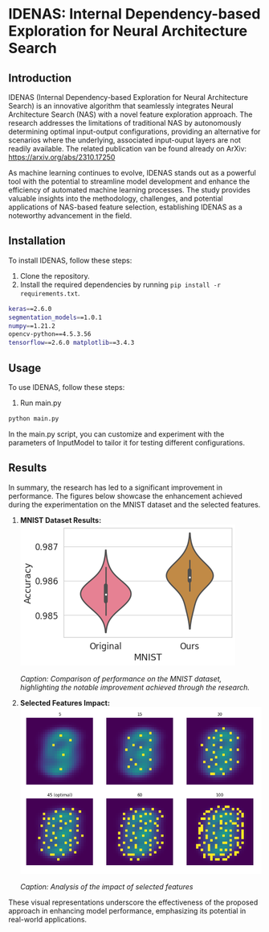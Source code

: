 # IDENAS: Internal Dependency-based Exploration for Neural Architecture Search

## Introduction

IDENAS (Internal Dependency-based Exploration for Neural Architecture Search) is an innovative algorithm that seamlessly integrates Neural Architecture Search (NAS) with a novel feature exploration approach. The research addresses the limitations of traditional NAS by autonomously determining optimal input-output configurations, providing an alternative for scenarios where the underlying, associated input-ouput layers are not readily available.
The related publication van be found already on ArXiv: https://arxiv.org/abs/2310.17250

As machine learning continues to evolve, IDENAS stands out as a powerful tool with the potential to streamline model development and enhance the efficiency of automated machine learning processes. The study provides valuable insights into the methodology, challenges, and potential applications of NAS-based feature selection, establishing IDENAS as a noteworthy advancement in the field.

## Installation

To install IDENAS, follow these steps:

1. Clone the repository.
2. Install the required dependencies by running `pip install -r requirements.txt`.

```bash
keras==2.6.0
segmentation_models==1.0.1
numpy==1.21.2
opencv-python==4.5.3.56
tensorflow==2.6.0 matplotlib==3.4.3
```
## Usage

To use IDENAS, follow these steps:

1. Run main.py
```bash
python main.py
```

In the main.py script, you can customize and experiment with the parameters of InputModel to tailor it for testing different configurations.

## Results

In summary, the research has led to a significant improvement in performance. The figures below showcase the enhancement achieved during the experimentation on the MNIST dataset and the selected features.

1. **MNIST Dataset Results:**
   ![MNIST Results](images/mnist_results.png)

   *Caption: Comparison of performance on the MNIST dataset, highlighting the notable improvement achieved through the research.*

2. **Selected Features Impact:**
   ![Feature Impact](images/mnist_features.png)

   *Caption: Analysis of the impact of selected features*

These visual representations underscore the effectiveness of the proposed approach in enhancing model performance, emphasizing its potential in real-world applications.
